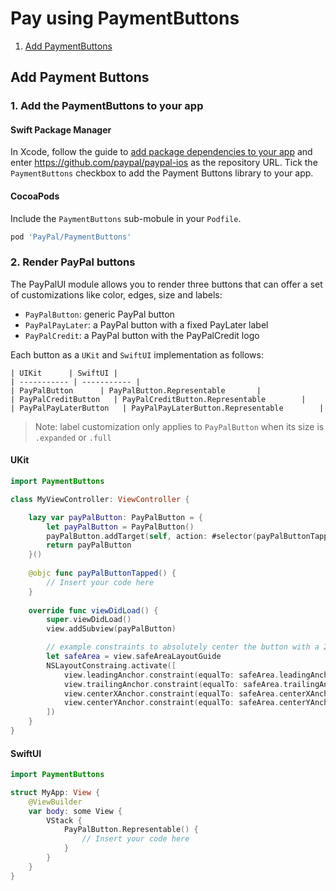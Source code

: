 # Pay using PaymentButtons

1. [Add PaymentButtons](#add-payment-buttons)

## Add Payment Buttons

### 1. Add the PaymentButtons to your app

#### Swift Package Manager

In Xcode, follow the guide to [add package dependencies to your app](https://developer.apple.com/documentation/swift_packages/adding_package_dependencies_to_your_app) and enter https://github.com/paypal/paypal-ios as the repository URL. Tick the `PaymentButtons` checkbox to add the Payment Buttons library to your app.

#### CocoaPods

Include the `PaymentButtons` sub-mobule in your `Podfile`.

```ruby
pod 'PayPal/PaymentButtons'
```

### 2. Render PayPal buttons
The PayPalUI module allows you to render three buttons that can offer a set of customizations like color, edges, size and labels:
* `PayPalButton`: generic PayPal button
* `PayPalPayLater`: a PayPal button with a fixed PayLater label
* `PayPalCredit`: a PayPal button with the PayPalCredit logo

Each button as a `UKit` and `SwiftUI` implementation as follows:

    | UIKit      | SwiftUI |
    | ----------- | ----------- |
    | PayPalButton      | PayPalButton.Representable       |
    | PayPalCreditButton   | PayPalCreditButton.Representable        |
    | PayPalPayLaterButton   | PayPalPayLaterButton.Representable        |
> Note: label customization only applies to `PayPalButton` when its size is `.expanded` or `.full`

#### UKit

```swift
import PaymentButtons

class MyViewController: ViewController {

    lazy var payPalButton: PayPalButton = {
        let payPalButton = PayPalButton()
        payPalButton.addTarget(self, action: #selector(payPalButtonTapped), for: .touchUpInside)
        return payPalButton
    }()
    
    @objc func payPalButtonTapped() {
        // Insert your code here
    }
    
    override func viewDidLoad() {
        super.viewDidLoad()
        view.addSubview(payPalButton)

        // example constraints to absolutely center the button with a 20 pt. horizontal margin
        let safeArea = view.safeAreaLayoutGuide
        NSLayoutConstraing.activate([
            view.leadingAnchor.constraint(equalTo: safeArea.leadingAnchor, constant: 20)
            view.trailingAnchor.constraint(equalTo: safeArea.trailingAnchor, constant: -20)
            view.centerXAnchor.constraint(equalTo: safeArea.centerXAnchor)
            view.centerYAnchor.constraint(equalTo: safeArea.centerYAnchor)
        ])
    }
}
```

#### SwiftUI

```swift
import PaymentButtons

struct MyApp: View {
    @ViewBuilder
    var body: some View {
        VStack {
            PayPalButton.Representable() {
                // Insert your code here
            }
        }
    }
}
```
